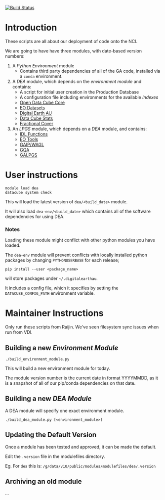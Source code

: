 [![Build Status](https://travis-ci.org/GeoscienceAustralia/digitalearthau.svg?branch=develop)](https://travis-ci.org/GeoscienceAustralia/digitalearthau)

# Introduction

These scripts are all about our deployment of code onto the NCI.

We are going to have have three modules, with date-based version numbers:

 1. A *Python Environment* module
    * Contains third party dependencies of all of the GA code, installed via
      a `conda` environment.
 2. A *DEA* module, which depends on the _environment module_ and contains:
    * A script for initial user creation in the Production Database
    * A configuration file including environments for the available _Indexes_
    * [Open Data Cube Core](https://github.com/opendatacube/datacube-core/)
    * [EO Datasets](https://github.com/GeoscienceAustralia/eo-datasets/)
    * [Digital Earth AU](https://github.com/GeoscienceAustralia/digitalearthau/)
    * [Data Cube Stats](https://github.com/GeoscienceAustralia/datacube-stats/)
    * [Fractional Cover](https://github.com/GeoscienceAustralia/fc/)
 3. An *LPGS* module, which depends on a _DEA_ module, and contains:
    * [IDL Functions](https://github.com/sixy6e/idl-functions/)
    * [EO Tools](https://github.com/GeoscienceAustralia/eo-tools/)
    * [GAIP/WAGL](https://github.com/GeoscienceAustralia/gaip/)
    * [GQA](https://github.com/GeoscienceAustralia/gqa/)
    * [GALPGS](https://github.com/jeremyh/galpgs/)


# User instructions

    module load dea
    datacube system check

This will load the latest version of `dea/<build_date>` module.

It will also load `dea-env/<build_date>` which contains all of the software
dependencies for using DEA.

### Notes

Loading these module might conflict with other python modules you have loaded.

The `dea-env` module will prevent conflicts with locally installed python packages by
changing `PYTHONUSERBASE` for each release;

    pip install --user <package_name>

will store packages under `~/.digitalearthau`.


It includes a config file, which it specifies by setting the
`DATACUBE_CONFIG_PATH` environment variable.

# Maintainer Instructions

Only run these scripts from Raijin. We've seen filesystem sync issues when
run from VDI.

## Building a new _Environment Module_

    ./build_environment_module.py

This will build a new environment module for today.

The module version number is the current date in format YYYYMMDD, as it is a snapshot
of all of our pip/conda dependencies on that date.

## Building a new _DEA Module_

A DEA module will specify one exact environment module.

    ./build_dea_module.py [<environment_module>]


## Updating the Default Version

Once a module has been tested and approved, it can be made the default.

Edit the `.version` file in the modulefiles directory.

Eg. For `dea` this is: `/g/data/v10/public/modules/modulefiles/dea/.version`


## Archiving an old module

...
